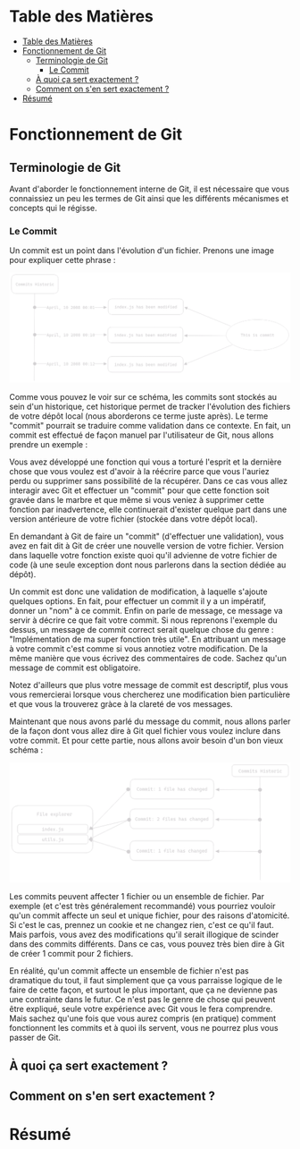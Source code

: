 # Table des Matières

- [Table des Matières](#table-des-matières)
- [Fonctionnement de Git](#fonctionnement-de-git)
  - [Terminologie de Git](#terminologie-de-git)
    - [Le Commit](#le-commit)
  - [À quoi ça sert exactement ?](#à-quoi-ça-sert-exactement-)
  - [Comment on s'en sert exactement ?](#comment-on-sen-sert-exactement-)
- [Résumé](#résumé)

# Fonctionnement de Git

## Terminologie de Git

Avant d'aborder le fonctionnement interne de Git, il est nécessaire que vous connaissiez un peu les termes de Git ainsi que les différents mécanismes et concepts qui le régisse.

### Le Commit

Un commit est un point dans l'évolution d'un fichier. Prenons une image pour expliquer cette phrase :

![commits schem](../assets/commits.png)

Comme vous pouvez le voir sur ce schéma, les commits sont stockés au sein d'un historique, cet historique permet de tracker l'évolution des fichiers de votre dépôt local (nous aborderons ce terme juste après). Le terme "commit" pourrait se traduire comme validation dans ce contexte. En fait, un commit est effectué de façon manuel par l'utilisateur de Git, nous allons prendre un exemple :

Vous avez développé une fonction qui vous a torturé l'esprit et la dernière chose que vous voulez est d'avoir à la réécrire parce que vous l'auriez perdu ou supprimer sans possibilité de la récupérer. Dans ce cas vous allez interagir avec Git et effectuer un "commit" pour que cette fonction soit gravée dans le marbre et que même si vous veniez à supprimer cette fonction par inadvertence, elle continuerait d'exister quelque part dans une version antérieure de votre fichier (stockée dans votre dépôt local).

En demandant à Git de faire un "commit" (d'effectuer une validation), vous avez en fait dit à Git de créer une nouvelle version de votre fichier. Version dans laquelle votre fonction existe quoi qu'il advienne de votre fichier de code (à une seule exception dont nous parlerons dans la section dédiée au dépôt).

Un commit est donc une validation de modification, à laquelle s'ajoute quelques options. En fait, pour effectuer un commit il y a un impératif, donner un "nom" à ce commit. Enfin on parle de message, ce message va servir à décrire ce que fait votre commit. Si nous reprenons l'exemple du dessus, un message de commit correct serait quelque chose du genre : "Implémentation de ma super fonction très utile". En attribuant un message à votre commit c'est comme si vous annotiez votre modification. De la même manière que vous écrivez des commentaires de code. Sachez qu'un message de commit est obligatoire.

Notez d'ailleurs que plus votre message de commit est descriptif, plus vous vous remercierai lorsque vous chercherez une modification bien particulière et que vous la trouverez gràce à la clareté de vos messages.

Maintenant que nous avons parlé du message du commit, nous allons parler de la façon dont vous allez dire à Git quel fichier vous voulez inclure dans votre commit. Et pour cette partie, nous allons avoir besoin d'un bon vieux schéma :

![commits scope schem](../assets/commits-scope.png)

Les commits peuvent affecter 1 fichier ou un ensemble de fichier. Par exemple (et c'est très généralement recommandé) vous pourriez vouloir qu'un commit affecte un seul et unique fichier, pour des raisons d'atomicité. Si c'est le cas, prennez un cookie et ne changez rien, c'est ce qu'il faut. Mais parfois, vous avez des modifications qu'il serait illogique de scinder dans des commits différents. Dans ce cas, vous pouvez très bien dire à Git de créer 1 commit pour 2 fichiers.

En réalité, qu'un commit affecte un ensemble de fichier n'est pas dramatique du tout, il faut simplement que ça vous parraisse logique de le faire de cette façon, et surtout le plus important, que ça ne devienne pas une contrainte dans le futur. Ce n'est pas le genre de chose qui peuvent être expliqué, seule votre expérience avec Git vous le fera comprendre. Mais sachez qu'une fois que vous aurez compris (en pratique) comment fonctionnent les commits et à quoi ils servent, vous ne pourrez plus vous passer de Git.

## À quoi ça sert exactement ?

## Comment on s'en sert exactement ?

# Résumé